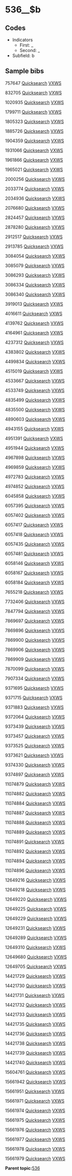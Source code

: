# 536\_\_$b

## Codes

-   Indicators
    -   First: \_
    -   Second: \_
-   Subfield: b

## Sample bibs

757647 [Quicksearch](https://search.library.yale.edu/catalog/757647) [VXWS](http://prodorbis.library.yale.edu:7014/vxws/GetHoldingsService?bibId=757647)

832705 [Quicksearch](https://search.library.yale.edu/catalog/832705) [VXWS](http://prodorbis.library.yale.edu:7014/vxws/GetHoldingsService?bibId=832705)

1020935 [Quicksearch](https://search.library.yale.edu/catalog/1020935) [VXWS](http://prodorbis.library.yale.edu:7014/vxws/GetHoldingsService?bibId=1020935)

1799711 [Quicksearch](https://search.library.yale.edu/catalog/1799711) [VXWS](http://prodorbis.library.yale.edu:7014/vxws/GetHoldingsService?bibId=1799711)

1805323 [Quicksearch](https://search.library.yale.edu/catalog/1805323) [VXWS](http://prodorbis.library.yale.edu:7014/vxws/GetHoldingsService?bibId=1805323)

1885726 [Quicksearch](https://search.library.yale.edu/catalog/1885726) [VXWS](http://prodorbis.library.yale.edu:7014/vxws/GetHoldingsService?bibId=1885726)

1904359 [Quicksearch](https://search.library.yale.edu/catalog/1904359) [VXWS](http://prodorbis.library.yale.edu:7014/vxws/GetHoldingsService?bibId=1904359)

1931066 [Quicksearch](https://search.library.yale.edu/catalog/1931066) [VXWS](http://prodorbis.library.yale.edu:7014/vxws/GetHoldingsService?bibId=1931066)

1961866 [Quicksearch](https://search.library.yale.edu/catalog/1961866) [VXWS](http://prodorbis.library.yale.edu:7014/vxws/GetHoldingsService?bibId=1961866)

1965021 [Quicksearch](https://search.library.yale.edu/catalog/1965021) [VXWS](http://prodorbis.library.yale.edu:7014/vxws/GetHoldingsService?bibId=1965021)

2000256 [Quicksearch](https://search.library.yale.edu/catalog/2000256) [VXWS](http://prodorbis.library.yale.edu:7014/vxws/GetHoldingsService?bibId=2000256)

2033774 [Quicksearch](https://search.library.yale.edu/catalog/2033774) [VXWS](http://prodorbis.library.yale.edu:7014/vxws/GetHoldingsService?bibId=2033774)

2034936 [Quicksearch](https://search.library.yale.edu/catalog/2034936) [VXWS](http://prodorbis.library.yale.edu:7014/vxws/GetHoldingsService?bibId=2034936)

2076680 [Quicksearch](https://search.library.yale.edu/catalog/2076680) [VXWS](http://prodorbis.library.yale.edu:7014/vxws/GetHoldingsService?bibId=2076680)

2824457 [Quicksearch](https://search.library.yale.edu/catalog/2824457) [VXWS](http://prodorbis.library.yale.edu:7014/vxws/GetHoldingsService?bibId=2824457)

2878280 [Quicksearch](https://search.library.yale.edu/catalog/2878280) [VXWS](http://prodorbis.library.yale.edu:7014/vxws/GetHoldingsService?bibId=2878280)

2912517 [Quicksearch](https://search.library.yale.edu/catalog/2912517) [VXWS](http://prodorbis.library.yale.edu:7014/vxws/GetHoldingsService?bibId=2912517)

2913785 [Quicksearch](https://search.library.yale.edu/catalog/2913785) [VXWS](http://prodorbis.library.yale.edu:7014/vxws/GetHoldingsService?bibId=2913785)

3084054 [Quicksearch](https://search.library.yale.edu/catalog/3084054) [VXWS](http://prodorbis.library.yale.edu:7014/vxws/GetHoldingsService?bibId=3084054)

3085079 [Quicksearch](https://search.library.yale.edu/catalog/3085079) [VXWS](http://prodorbis.library.yale.edu:7014/vxws/GetHoldingsService?bibId=3085079)

3086293 [Quicksearch](https://search.library.yale.edu/catalog/3086293) [VXWS](http://prodorbis.library.yale.edu:7014/vxws/GetHoldingsService?bibId=3086293)

3086334 [Quicksearch](https://search.library.yale.edu/catalog/3086334) [VXWS](http://prodorbis.library.yale.edu:7014/vxws/GetHoldingsService?bibId=3086334)

3086340 [Quicksearch](https://search.library.yale.edu/catalog/3086340) [VXWS](http://prodorbis.library.yale.edu:7014/vxws/GetHoldingsService?bibId=3086340)

3919013 [Quicksearch](https://search.library.yale.edu/catalog/3919013) [VXWS](http://prodorbis.library.yale.edu:7014/vxws/GetHoldingsService?bibId=3919013)

4016611 [Quicksearch](https://search.library.yale.edu/catalog/4016611) [VXWS](http://prodorbis.library.yale.edu:7014/vxws/GetHoldingsService?bibId=4016611)

4139762 [Quicksearch](https://search.library.yale.edu/catalog/4139762) [VXWS](http://prodorbis.library.yale.edu:7014/vxws/GetHoldingsService?bibId=4139762)

4164961 [Quicksearch](https://search.library.yale.edu/catalog/4164961) [VXWS](http://prodorbis.library.yale.edu:7014/vxws/GetHoldingsService?bibId=4164961)

4237312 [Quicksearch](https://search.library.yale.edu/catalog/4237312) [VXWS](http://prodorbis.library.yale.edu:7014/vxws/GetHoldingsService?bibId=4237312)

4383802 [Quicksearch](https://search.library.yale.edu/catalog/4383802) [VXWS](http://prodorbis.library.yale.edu:7014/vxws/GetHoldingsService?bibId=4383802)

4499834 [Quicksearch](https://search.library.yale.edu/catalog/4499834) [VXWS](http://prodorbis.library.yale.edu:7014/vxws/GetHoldingsService?bibId=4499834)

4515019 [Quicksearch](https://search.library.yale.edu/catalog/4515019) [VXWS](http://prodorbis.library.yale.edu:7014/vxws/GetHoldingsService?bibId=4515019)

4533667 [Quicksearch](https://search.library.yale.edu/catalog/4533667) [VXWS](http://prodorbis.library.yale.edu:7014/vxws/GetHoldingsService?bibId=4533667)

4533749 [Quicksearch](https://search.library.yale.edu/catalog/4533749) [VXWS](http://prodorbis.library.yale.edu:7014/vxws/GetHoldingsService?bibId=4533749)

4835499 [Quicksearch](https://search.library.yale.edu/catalog/4835499) [VXWS](http://prodorbis.library.yale.edu:7014/vxws/GetHoldingsService?bibId=4835499)

4835500 [Quicksearch](https://search.library.yale.edu/catalog/4835500) [VXWS](http://prodorbis.library.yale.edu:7014/vxws/GetHoldingsService?bibId=4835500)

4890603 [Quicksearch](https://search.library.yale.edu/catalog/4890603) [VXWS](http://prodorbis.library.yale.edu:7014/vxws/GetHoldingsService?bibId=4890603)

4943155 [Quicksearch](https://search.library.yale.edu/catalog/4943155) [VXWS](http://prodorbis.library.yale.edu:7014/vxws/GetHoldingsService?bibId=4943155)

4951391 [Quicksearch](https://search.library.yale.edu/catalog/4951391) [VXWS](http://prodorbis.library.yale.edu:7014/vxws/GetHoldingsService?bibId=4951391)

4951944 [Quicksearch](https://search.library.yale.edu/catalog/4951944) [VXWS](http://prodorbis.library.yale.edu:7014/vxws/GetHoldingsService?bibId=4951944)

4967898 [Quicksearch](https://search.library.yale.edu/catalog/4967898) [VXWS](http://prodorbis.library.yale.edu:7014/vxws/GetHoldingsService?bibId=4967898)

4969859 [Quicksearch](https://search.library.yale.edu/catalog/4969859) [VXWS](http://prodorbis.library.yale.edu:7014/vxws/GetHoldingsService?bibId=4969859)

4972783 [Quicksearch](https://search.library.yale.edu/catalog/4972783) [VXWS](http://prodorbis.library.yale.edu:7014/vxws/GetHoldingsService?bibId=4972783)

4974852 [Quicksearch](https://search.library.yale.edu/catalog/4974852) [VXWS](http://prodorbis.library.yale.edu:7014/vxws/GetHoldingsService?bibId=4974852)

6045858 [Quicksearch](https://search.library.yale.edu/catalog/6045858) [VXWS](http://prodorbis.library.yale.edu:7014/vxws/GetHoldingsService?bibId=6045858)

6057395 [Quicksearch](https://search.library.yale.edu/catalog/6057395) [VXWS](http://prodorbis.library.yale.edu:7014/vxws/GetHoldingsService?bibId=6057395)

6057402 [Quicksearch](https://search.library.yale.edu/catalog/6057402) [VXWS](http://prodorbis.library.yale.edu:7014/vxws/GetHoldingsService?bibId=6057402)

6057417 [Quicksearch](https://search.library.yale.edu/catalog/6057417) [VXWS](http://prodorbis.library.yale.edu:7014/vxws/GetHoldingsService?bibId=6057417)

6057418 [Quicksearch](https://search.library.yale.edu/catalog/6057418) [VXWS](http://prodorbis.library.yale.edu:7014/vxws/GetHoldingsService?bibId=6057418)

6057435 [Quicksearch](https://search.library.yale.edu/catalog/6057435) [VXWS](http://prodorbis.library.yale.edu:7014/vxws/GetHoldingsService?bibId=6057435)

6057481 [Quicksearch](https://search.library.yale.edu/catalog/6057481) [VXWS](http://prodorbis.library.yale.edu:7014/vxws/GetHoldingsService?bibId=6057481)

6058146 [Quicksearch](https://search.library.yale.edu/catalog/6058146) [VXWS](http://prodorbis.library.yale.edu:7014/vxws/GetHoldingsService?bibId=6058146)

6058167 [Quicksearch](https://search.library.yale.edu/catalog/6058167) [VXWS](http://prodorbis.library.yale.edu:7014/vxws/GetHoldingsService?bibId=6058167)

6058184 [Quicksearch](https://search.library.yale.edu/catalog/6058184) [VXWS](http://prodorbis.library.yale.edu:7014/vxws/GetHoldingsService?bibId=6058184)

7655218 [Quicksearch](https://search.library.yale.edu/catalog/7655218) [VXWS](http://prodorbis.library.yale.edu:7014/vxws/GetHoldingsService?bibId=7655218)

7732406 [Quicksearch](https://search.library.yale.edu/catalog/7732406) [VXWS](http://prodorbis.library.yale.edu:7014/vxws/GetHoldingsService?bibId=7732406)

7847794 [Quicksearch](https://search.library.yale.edu/catalog/7847794) [VXWS](http://prodorbis.library.yale.edu:7014/vxws/GetHoldingsService?bibId=7847794)

7869697 [Quicksearch](https://search.library.yale.edu/catalog/7869697) [VXWS](http://prodorbis.library.yale.edu:7014/vxws/GetHoldingsService?bibId=7869697)

7869896 [Quicksearch](https://search.library.yale.edu/catalog/7869896) [VXWS](http://prodorbis.library.yale.edu:7014/vxws/GetHoldingsService?bibId=7869896)

7869900 [Quicksearch](https://search.library.yale.edu/catalog/7869900) [VXWS](http://prodorbis.library.yale.edu:7014/vxws/GetHoldingsService?bibId=7869900)

7869906 [Quicksearch](https://search.library.yale.edu/catalog/7869906) [VXWS](http://prodorbis.library.yale.edu:7014/vxws/GetHoldingsService?bibId=7869906)

7869909 [Quicksearch](https://search.library.yale.edu/catalog/7869909) [VXWS](http://prodorbis.library.yale.edu:7014/vxws/GetHoldingsService?bibId=7869909)

7870099 [Quicksearch](https://search.library.yale.edu/catalog/7870099) [VXWS](http://prodorbis.library.yale.edu:7014/vxws/GetHoldingsService?bibId=7870099)

7907334 [Quicksearch](https://search.library.yale.edu/catalog/7907334) [VXWS](http://prodorbis.library.yale.edu:7014/vxws/GetHoldingsService?bibId=7907334)

9371695 [Quicksearch](https://search.library.yale.edu/catalog/9371695) [VXWS](http://prodorbis.library.yale.edu:7014/vxws/GetHoldingsService?bibId=9371695)

9371715 [Quicksearch](https://search.library.yale.edu/catalog/9371715) [VXWS](http://prodorbis.library.yale.edu:7014/vxws/GetHoldingsService?bibId=9371715)

9371883 [Quicksearch](https://search.library.yale.edu/catalog/9371883) [VXWS](http://prodorbis.library.yale.edu:7014/vxws/GetHoldingsService?bibId=9371883)

9372064 [Quicksearch](https://search.library.yale.edu/catalog/9372064) [VXWS](http://prodorbis.library.yale.edu:7014/vxws/GetHoldingsService?bibId=9372064)

9373439 [Quicksearch](https://search.library.yale.edu/catalog/9373439) [VXWS](http://prodorbis.library.yale.edu:7014/vxws/GetHoldingsService?bibId=9373439)

9373457 [Quicksearch](https://search.library.yale.edu/catalog/9373457) [VXWS](http://prodorbis.library.yale.edu:7014/vxws/GetHoldingsService?bibId=9373457)

9373525 [Quicksearch](https://search.library.yale.edu/catalog/9373525) [VXWS](http://prodorbis.library.yale.edu:7014/vxws/GetHoldingsService?bibId=9373525)

9373621 [Quicksearch](https://search.library.yale.edu/catalog/9373621) [VXWS](http://prodorbis.library.yale.edu:7014/vxws/GetHoldingsService?bibId=9373621)

9374330 [Quicksearch](https://search.library.yale.edu/catalog/9374330) [VXWS](http://prodorbis.library.yale.edu:7014/vxws/GetHoldingsService?bibId=9374330)

9374897 [Quicksearch](https://search.library.yale.edu/catalog/9374897) [VXWS](http://prodorbis.library.yale.edu:7014/vxws/GetHoldingsService?bibId=9374897)

11074879 [Quicksearch](https://search.library.yale.edu/catalog/11074879) [VXWS](http://prodorbis.library.yale.edu:7014/vxws/GetHoldingsService?bibId=11074879)

11074882 [Quicksearch](https://search.library.yale.edu/catalog/11074882) [VXWS](http://prodorbis.library.yale.edu:7014/vxws/GetHoldingsService?bibId=11074882)

11074884 [Quicksearch](https://search.library.yale.edu/catalog/11074884) [VXWS](http://prodorbis.library.yale.edu:7014/vxws/GetHoldingsService?bibId=11074884)

11074887 [Quicksearch](https://search.library.yale.edu/catalog/11074887) [VXWS](http://prodorbis.library.yale.edu:7014/vxws/GetHoldingsService?bibId=11074887)

11074888 [Quicksearch](https://search.library.yale.edu/catalog/11074888) [VXWS](http://prodorbis.library.yale.edu:7014/vxws/GetHoldingsService?bibId=11074888)

11074889 [Quicksearch](https://search.library.yale.edu/catalog/11074889) [VXWS](http://prodorbis.library.yale.edu:7014/vxws/GetHoldingsService?bibId=11074889)

11074891 [Quicksearch](https://search.library.yale.edu/catalog/11074891) [VXWS](http://prodorbis.library.yale.edu:7014/vxws/GetHoldingsService?bibId=11074891)

11074892 [Quicksearch](https://search.library.yale.edu/catalog/11074892) [VXWS](http://prodorbis.library.yale.edu:7014/vxws/GetHoldingsService?bibId=11074892)

11074894 [Quicksearch](https://search.library.yale.edu/catalog/11074894) [VXWS](http://prodorbis.library.yale.edu:7014/vxws/GetHoldingsService?bibId=11074894)

11074896 [Quicksearch](https://search.library.yale.edu/catalog/11074896) [VXWS](http://prodorbis.library.yale.edu:7014/vxws/GetHoldingsService?bibId=11074896)

12649216 [Quicksearch](https://search.library.yale.edu/catalog/12649216) [VXWS](http://prodorbis.library.yale.edu:7014/vxws/GetHoldingsService?bibId=12649216)

12649218 [Quicksearch](https://search.library.yale.edu/catalog/12649218) [VXWS](http://prodorbis.library.yale.edu:7014/vxws/GetHoldingsService?bibId=12649218)

12649220 [Quicksearch](https://search.library.yale.edu/catalog/12649220) [VXWS](http://prodorbis.library.yale.edu:7014/vxws/GetHoldingsService?bibId=12649220)

12649225 [Quicksearch](https://search.library.yale.edu/catalog/12649225) [VXWS](http://prodorbis.library.yale.edu:7014/vxws/GetHoldingsService?bibId=12649225)

12649229 [Quicksearch](https://search.library.yale.edu/catalog/12649229) [VXWS](http://prodorbis.library.yale.edu:7014/vxws/GetHoldingsService?bibId=12649229)

12649231 [Quicksearch](https://search.library.yale.edu/catalog/12649231) [VXWS](http://prodorbis.library.yale.edu:7014/vxws/GetHoldingsService?bibId=12649231)

12649289 [Quicksearch](https://search.library.yale.edu/catalog/12649289) [VXWS](http://prodorbis.library.yale.edu:7014/vxws/GetHoldingsService?bibId=12649289)

12649310 [Quicksearch](https://search.library.yale.edu/catalog/12649310) [VXWS](http://prodorbis.library.yale.edu:7014/vxws/GetHoldingsService?bibId=12649310)

12649680 [Quicksearch](https://search.library.yale.edu/catalog/12649680) [VXWS](http://prodorbis.library.yale.edu:7014/vxws/GetHoldingsService?bibId=12649680)

12649705 [Quicksearch](https://search.library.yale.edu/catalog/12649705) [VXWS](http://prodorbis.library.yale.edu:7014/vxws/GetHoldingsService?bibId=12649705)

14421729 [Quicksearch](https://search.library.yale.edu/catalog/14421729) [VXWS](http://prodorbis.library.yale.edu:7014/vxws/GetHoldingsService?bibId=14421729)

14421730 [Quicksearch](https://search.library.yale.edu/catalog/14421730) [VXWS](http://prodorbis.library.yale.edu:7014/vxws/GetHoldingsService?bibId=14421730)

14421731 [Quicksearch](https://search.library.yale.edu/catalog/14421731) [VXWS](http://prodorbis.library.yale.edu:7014/vxws/GetHoldingsService?bibId=14421731)

14421732 [Quicksearch](https://search.library.yale.edu/catalog/14421732) [VXWS](http://prodorbis.library.yale.edu:7014/vxws/GetHoldingsService?bibId=14421732)

14421733 [Quicksearch](https://search.library.yale.edu/catalog/14421733) [VXWS](http://prodorbis.library.yale.edu:7014/vxws/GetHoldingsService?bibId=14421733)

14421735 [Quicksearch](https://search.library.yale.edu/catalog/14421735) [VXWS](http://prodorbis.library.yale.edu:7014/vxws/GetHoldingsService?bibId=14421735)

14421736 [Quicksearch](https://search.library.yale.edu/catalog/14421736) [VXWS](http://prodorbis.library.yale.edu:7014/vxws/GetHoldingsService?bibId=14421736)

14421738 [Quicksearch](https://search.library.yale.edu/catalog/14421738) [VXWS](http://prodorbis.library.yale.edu:7014/vxws/GetHoldingsService?bibId=14421738)

14421739 [Quicksearch](https://search.library.yale.edu/catalog/14421739) [VXWS](http://prodorbis.library.yale.edu:7014/vxws/GetHoldingsService?bibId=14421739)

14421740 [Quicksearch](https://search.library.yale.edu/catalog/14421740) [VXWS](http://prodorbis.library.yale.edu:7014/vxws/GetHoldingsService?bibId=14421740)

15604761 [Quicksearch](https://search.library.yale.edu/catalog/15604761) [VXWS](http://prodorbis.library.yale.edu:7014/vxws/GetHoldingsService?bibId=15604761)

15661942 [Quicksearch](https://search.library.yale.edu/catalog/15661942) [VXWS](http://prodorbis.library.yale.edu:7014/vxws/GetHoldingsService?bibId=15661942)

15661951 [Quicksearch](https://search.library.yale.edu/catalog/15661951) [VXWS](http://prodorbis.library.yale.edu:7014/vxws/GetHoldingsService?bibId=15661951)

15661971 [Quicksearch](https://search.library.yale.edu/catalog/15661971) [VXWS](http://prodorbis.library.yale.edu:7014/vxws/GetHoldingsService?bibId=15661971)

15661974 [Quicksearch](https://search.library.yale.edu/catalog/15661974) [VXWS](http://prodorbis.library.yale.edu:7014/vxws/GetHoldingsService?bibId=15661974)

15661975 [Quicksearch](https://search.library.yale.edu/catalog/15661975) [VXWS](http://prodorbis.library.yale.edu:7014/vxws/GetHoldingsService?bibId=15661975)

15661976 [Quicksearch](https://search.library.yale.edu/catalog/15661976) [VXWS](http://prodorbis.library.yale.edu:7014/vxws/GetHoldingsService?bibId=15661976)

15661977 [Quicksearch](https://search.library.yale.edu/catalog/15661977) [VXWS](http://prodorbis.library.yale.edu:7014/vxws/GetHoldingsService?bibId=15661977)

15661978 [Quicksearch](https://search.library.yale.edu/catalog/15661978) [VXWS](http://prodorbis.library.yale.edu:7014/vxws/GetHoldingsService?bibId=15661978)

15661979 [Quicksearch](https://search.library.yale.edu/catalog/15661979) [VXWS](http://prodorbis.library.yale.edu:7014/vxws/GetHoldingsService?bibId=15661979)

**Parent topic:**[536](../../tags/536/536.md)

